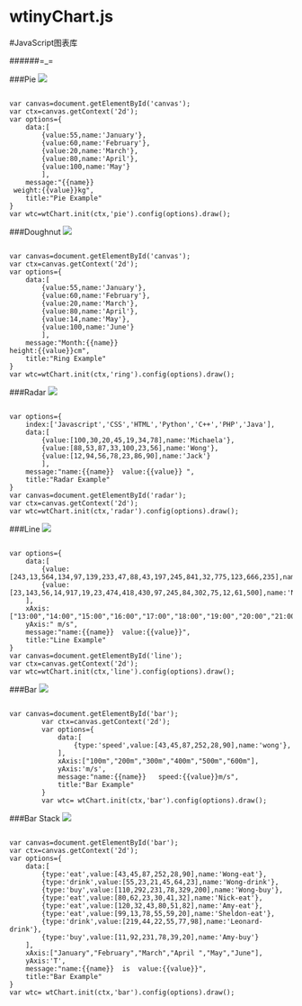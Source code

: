 # wtinyChart.js
#JavaScript图表库

######=_=

###Pie
![](https://github.com/wonggigi/wtinyChart.js/blob/master/img/pie.。png)

<pre><code>
var canvas=document.getElementById('canvas');
var ctx=canvas.getContext('2d');
var options={
	data:[
		{value:55,name:'January'},
		{value:60,name:'February'},
		{value:20,name:'March'},
		{value:80,name:'April'},
		{value:100,name:'May'}
		],
	message:"{{name}}<br/> weight:{{value}}kg",
	title:"Pie Example"
}
var wtc=wtChart.init(ctx,'pie').config(options).draw();
</code></pre>

###Doughnut
![](https://github.com/wonggigi/wtinyChart.js/blob/master/img/ring。.png)

<pre><code>
var canvas=document.getElementById('canvas');
var ctx=canvas.getContext('2d');
var options={
	data:[
		{value:55,name:'January'},
		{value:60,name:'February'},
		{value:20,name:'March'},
		{value:80,name:'April'},
		{value:14,name:'May'},
		{value:100,name:'June'}
		],
	message:"Month:{{name}} <br/>height:{{value}}cm",
	title:"Ring Example"
}
var wtc=wtChart.init(ctx,'ring').config(options).draw();
</code></pre>

###Radar
![](https://github.com/wonggigi/wtinyChart.js/blob/master/img/radar.。png)

<pre><code>
var options={
	index:['Javascript','CSS','HTML','Python','C++','PHP','Java'],
	data:[
		{value:[100,30,20,45,19,34,78],name:'Michaela'},
		{value:[88,53,87,33,100,23,56],name:'Wong'},
		{value:[12,94,56,78,23,86,90],name:'Jack'}
		],
	message:"name:{{name}}  value:{{value}} ",
	title:"Radar Example"
}
var canvas=document.getElementById('radar');
var ctx=canvas.getContext('2d');
var wtc=wtChart.init(ctx,'radar').config(options).draw();
</code></pre>

###Line
![](https://github.com/wonggigi/wtinyChart.js/blob/master/img/line。.png)

<pre><code>
var options={
	data:[
		{value:[243,13,564,134,97,139,233,47,88,43,197,245,841,32,775,123,666,235],name:'Jack',curve:false},
		{value:[23,143,56,14,917,19,23,474,418,430,97,245,84,302,75,12,61,500],name:'Nick',curve:true},
	],	
	xAxis:["13:00","14:00","15:00","16:00","17:00","18:00","19:00","20:00","21:00","22:00","23:00","0:00","1:00","2:00","3:00","4:00","5:00","6:00"],
	yAxis:" m/s",
	message:"name:{{name}}  value:{{value}}",
	title:"Line Example"
}
var canvas=document.getElementById('line');
var ctx=canvas.getContext('2d');
var wtc=wtChart.init(ctx,'line').config(options).draw();
</code></pre>

###Bar 
![](https://github.com/wonggigi/wtinyChart.js/blob/master/img/bar。.png)

<pre><code>
var canvas=document.getElementById('bar');
		var ctx=canvas.getContext('2d');
	 	var options={
			data:[
				{type:'speed',value:[43,45,87,252,28,90],name:'wong'},
			],
			xAxis:["100m","200m","300m","400m","500m","600m"],
			yAxis:'m/s',
			message:"name:{{name}}   speed:{{value}}m/s",
			title:"Bar Example"
		}
		var wtc= wtChart.init(ctx,'bar').config(options).draw();
</code></pre>

###Bar Stack
![](https://github.com/wonggigi/wtinyChart.js/blob/master/img/bar。.png)

<pre><code>
var canvas=document.getElementById('bar');
var ctx=canvas.getContext('2d');
var options={
	data:[
		{type:'eat',value:[43,45,87,252,28,90],name:'Wong-eat'},
		{type:'drink',value:[55,23,21,45,64,23],name:'Wong-drink'},
		{type:'buy',value:[110,292,231,78,329,200],name:'Wong-buy'},
		{type:'eat',value:[80,62,23,30,41,32],name:'Nick-eat'},
		{type:'eat',value:[120,32,43,80,51,82],name:'Amy-eat'},
		{type:'eat',value:[99,13,78,55,59,20],name:'Sheldon-eat'},
		{type:'drink',value:[219,44,22,55,77,98],name:'Leonard-drink'},
		{type:'buy',value:[11,92,231,78,39,20],name:'Amy-buy'}
	],
	xAxis:["January","February","March","April ","May","June"],
	yAxis:'T',
	message:"name:{{name}}  is  value:{{value}}",
	title:"Bar Example"
}
var wtc= wtChart.init(ctx,'bar').config(options).draw();
</code></pre>
